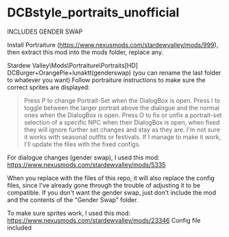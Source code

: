 # DCBstyle_portraits_unofficial

INCLUDES GENDER SWAP

Install Portraiture (https://www.nexusmods.com/stardewvalley/mods/999), then extract this mod into the mods folder, replace any.

Stardew Valley\Mods\Portraiture\Portraits\[HD] DCBurger+OrangePie+lunaktt(genderswap)
(you can rename the last folder to whatever you want)
Follow portraiture instructions to make sure the correct sprites are displayed:
  >Press P to change Portrait-Set when the DialogBox is open.
  >Press I to toggle between the larger portrait above the dialogue and the normal ones when the DialogBox is open.
  >Press O to fix or unfix a portrait-set selection of a specific NPC when their DialogBox is open, when fixed they will ignore further set changes and stay as they are.
I'm not sure it works with seasonal outfits or festivals. If I manage to make it work, I'll update the files with the fixed configs.

For dialogue changes (gender swap), I used this mod:
https://www.nexusmods.com/stardewvalley/mods/5335

When you replace with the files of this repo, it will also replace the config files, since I've already gone through the trouble of adjusting it to be compatible.
If you don't want the gender swap, just don't include the mod and the contents of the "Gender Swap" folder.

To make sure sprites work, I used this mod:
https://www.nexusmods.com/stardewvalley/mods/23346
Config file included
